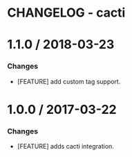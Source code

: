 # CHANGELOG - cacti

1.1.0 / 2018-03-23
==================

### Changes

* [FEATURE] add custom tag support.

1.0.0 / 2017-03-22
==================

### Changes

* [FEATURE] adds cacti integration.
